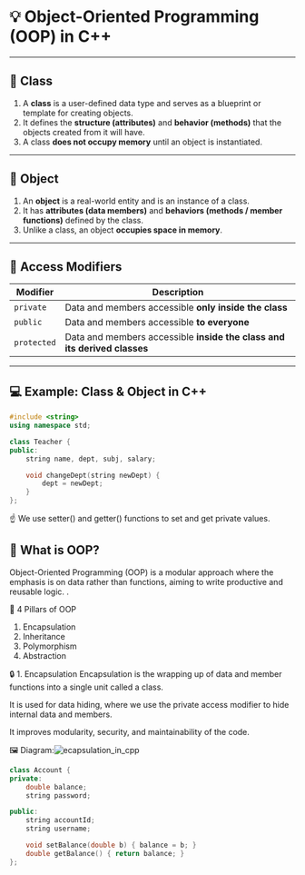 # 💡 Object-Oriented Programming (OOP) in C++

---

## 📘 Class

1. A **class** is a user-defined data type and serves as a blueprint or template for creating objects.
2. It defines the **structure (attributes)** and **behavior (methods)** that the objects created from it will have.
3. A class **does not occupy memory** until an object is instantiated.

---

## 🧱 Object

1. An **object** is a real-world entity and is an instance of a class.
2. It has **attributes (data members)** and **behaviors (methods / member functions)** defined by the class.
3. Unlike a class, an object **occupies space in memory**.

---

## 🔐 Access Modifiers

| Modifier   | Description                                                                 |
|------------|-----------------------------------------------------------------------------|
| `private`  | Data and members accessible **only inside the class**                       |
| `public`   | Data and members accessible **to everyone**                                 |
| `protected`| Data and members accessible **inside the class and its derived classes**    |

---

## 💻 Example: Class & Object in C++

```cpp
#include <string>
using namespace std;

class Teacher {
public:
    string name, dept, subj, salary;

    void changeDept(string newDept) {
        dept = newDept;
    }
};
```
☝️ We use setter() and getter() functions to set and get private values.
## 📌 What is OOP?
Object-Oriented Programming (OOP) is a modular approach where the emphasis is on data rather than functions, aiming to write productive and reusable logic.
.

🌟 4 Pillars of OOP

1. Encapsulation
2. Inheritance
3. Polymorphism
4. Abstraction

🔒 1. Encapsulation
Encapsulation is the wrapping up of data and member functions into a single unit called a class.

It is used for data hiding, where we use the private access modifier to hide internal data and members.

It improves modularity, security, and maintainability of the code.

🖼️ Diagram:![ecapsulation_in_cpp](https://github.com/user-attachments/assets/60924a76-6234-4f62-a277-282a15ca38e3)
```cpp
class Account {
private:
    double balance;
    string password;

public:
    string accountId;
    string username;

    void setBalance(double b) { balance = b; }
    double getBalance() { return balance; }
};
```
